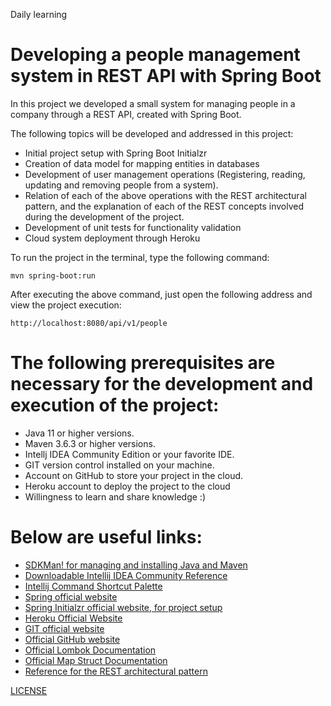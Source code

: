 Daily learning

# Developing a people management system in REST API with Spring Boot

In this project we developed a small system for managing people in a company through a REST API, created with Spring Boot.

The following topics will be developed and addressed in this project:

* Initial project setup with Spring Boot Initialzr
* Creation of data model for mapping entities in databases
* Development of user management operations (Registering, reading, updating and removing people from a system).
* Relation of each of the above operations with the REST architectural pattern, and the explanation of each of the REST concepts involved during the development of the project.
* Development of unit tests for functionality validation
* Cloud system deployment through Heroku

To run the project in the terminal, type the following command:

```shell script
mvn spring-boot:run 
```
After executing the above command, just open the following address and view the project execution:

```
http://localhost:8080/api/v1/people
```
# The following prerequisites are necessary for the development and execution of the project:

* Java 11 or higher versions.
* Maven 3.6.3 or higher versions.
* Intellj IDEA Community Edition or your favorite IDE.
* GIT version control installed on your machine.
* Account on GitHub to store your project in the cloud.
* Heroku account to deploy the project to the cloud
* Willingness to learn and share knowledge :)

# Below are useful links:

* [SDKMan! for managing and installing Java and Maven](https://sdkman.io/)
* [Downloadable Intellij IDEA Community Reference](https://www.jetbrains.com/idea/download)
* [Intellij Command Shortcut Palette](https://resources.jetbrains.com/storage/products/intellij-idea/docs/IntelliJIDEA_ReferenceCard.pdf)
* [Spring official website](https://spring.io/)
* [Spring Initialzr official website, for project setup](https://start.spring.io/)
* [Heroku Official Website](https://www.heroku.com/)
* [GIT official website](https://git-scm.com/)
* [Official GitHub website](http://github.com/)
* [Official Lombok Documentation](https://projectlombok.org/)
* [Official Map Struct Documentation](https://mapstruct.org/)
* [Reference for the REST architectural pattern](https://restfulapi.net/)

[LICENSE](./LICENSE)
